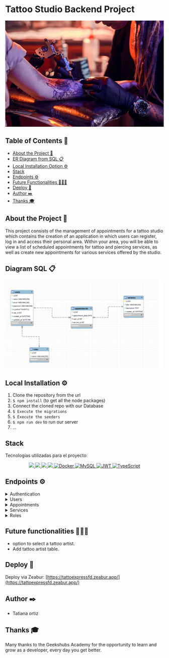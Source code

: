 #  Tattoo Studio Backend Project 
 
 <img src="./img/tatuador.jpg">


## Table of Contents 📝
- [About the Project 📁](#about-the-project-📁)
- [ER Diagram from SQL 📋](#er-diagram-from-sql-📋)
- [Local Installation Option ⚙️](#local-installation-option-⚙️)
- [Stack](#stack)
- [Endpoints ⚙️](#endpoints-⚙️)
- [Future Functionalities 👨🏻‍💻](#future-functionalities-👨🏻‍💻)
-  [Deploy 🚀](#deploy-🚀)
- [Author ✒️](#author-✒️)
- [Thanks 🎓](#thanks-🎓)

## About the Project 📁
This project consists of the management of appointments for a tattoo studio which contains the creation of an application in which users can register, log in and access their personal area. Within your area, you will be able to view a list of scheduled appointments for tattoo and piercing services, as well as create new appointments for various services offered by the studio.


##  Diagram SQL 📋
<img src="./img/msql.png">


## Local Installation  ⚙️

1. Clone the repository from the url
2. `$ npm install` (to get all the node packages)
3. Connect the cloned repo with our Database
4. `$ Execute the migrations`
5. `$ Execute the seeders`
6. `$ npm run dev` to run our server
7. ...

## Stack
Tecnologías utilizadas para el proyecto:
<div align="center">
<a href="https://www.expressjs.com/">
    <img src= "https://img.shields.io/badge/express.js-%23404d59.svg?style=for-the-badge&logo=express&logoColor=%2361DAFB"/>
</a>
<a href="https://typescriptlang.org">
     <img src= "https://img.shields.io/badge/TypeScript-007ACC?style=for-the-badge&logo=typescript&logoColor=white" />
</a>    
<a href="https://nodejs.org/es/">
    <img src= "https://img.shields.io/badge/node.js-026E00?style=for-the-badge&logo=node.js&logoColor=white"/>
</a>
<a href="https://developer.mozilla.org/es/docs/Web/JavaScript">
    <img src= "https://img.shields.io/badge/javascipt-EFD81D?style=for-the-badge&logo=javascript&logoColor=black"/>
</a>
<a href="">
<img src="https://img.shields.io/badge/Docker-2496ED?style=for-the-badge&logo=docker&logoColor=white" alt="Docker" />
</a>
<a href="">
    <img src="https://img.shields.io/badge/MySQL-4479A1?style=for-the-badge&logo=mysql&logoColor=white" alt="MySQL" />
</a>
<a href="">
    <img src="https://img.shields.io/badge/JWT-000000?style=for-the-badge&logo=jsonwebtokens&logoColor=white" alt="JWT" />
</a>
<a href="">
    <img src="https://img.shields.io/badge/bcrypt-3178C6?style=for-the-badge&" alt="TypeScript" />
</a>
 </div>

 ## Endpoints ⚙️

<details>
<summary>Authentication</summary>

- AUTH

  - REGISTER

          POST http://localhost:4000/api/auth/register

    body:

    ```js
        {
            "email": "tatiana@tatiana.com",
            "password": "123456789"
        }
    ```

  - LOGIN

          POST http://localhost:4000/api/auth/login

    body:

    ```js
        {
            "email": "tatiana@tatiana.com",
            "password": "123456789"
        }
    ```

      </details>
      <details>

<summary>Users</summary>

- USERS

      - GET ALL USERS (IsSuperAdmin)

              GET http://localhost:4000/api/users

          auth:
          ```
          your token

          ```

       - SHOW USER PROFILE

              GET http://localhost:4000/api/users/profile

          auth:
          ```
          your token

          ```

      - CHANGE PROFILE INFO

              PUT http://localhost:4000/api/users/profile

          auth:
          ```
          your token

          ```
          body:
          ``` js
              {
                  the information you want to modify
              }
          ```

    

</details>

<details>

<summary>Appointments</summary>

- APPOINTMENTS

      - CREATE APPOINTMENT

              POST http://localhost:4000/api/appointments

          auth:
          ```
          your token
          ```
          body:
          ``` js
              {
                  "user_id": 6,
                  "appointment_date": "2024-01-17",
                  "service_id": 6
              }
          ```

      - UPDATE USER APPOINTMENT

              PUT http://localhost:4000/api/appointments

          auth:
          ```
          your token
          ```
          body:
          ``` js
              {
                
                  "id": 2,
                 "appointment_date": "(fecha new cita)"
                  
              }
          ```

          - RETRIEVE APPOINTMENT BY ID

              GET http://localhost:4000/api/appointments/:id

          auth:
          ```
          your token
          ```
          body:
          ``` js
              {
                  "id": 3
              }
          ```

          - SHOW USER APPOINTMENTS

              GET http://localhost:4000/api/appointments/scheduled

          auth:
          ```
          your token
          ```

         

  </details>

<details>

<summary> Services </summary>

- SERVICES

  - CREATE SERVICE ( isSuperadmin)
    POST http://localhost:4000/api/services

        auth:
        ```
        your token
        ```
        body:
        ``` js
            {
                "service_name": "Name what I want the service to be called",
                "description": "color and shape that there is a tattoo......"
            }
        ```

    - SEE ALL SERVICES

            GET http://localhost:4000/api/services

      auth:

      ```
      your token
      ```

    - UPDATE SERVICE ( admin)

            PUT http://localhost:4000/api/services/:id

      auth:

      ```
      your token
      ```

      body:

      ```js
          {
              "id": 3,
              "description": "atto tatto"
          }
      ```

    - DELETE SERVICE BY ID

           GET http://localhost:4000/api/services/:id

      auth:

      ```
      your token
      ```

      body:

      ```js
          {
              "id": 3
          }
      ```

  </details>

<details>

<summary> Roles </summary>

- ROLES

  - SEE ALL ROLES ( isadmin)

            GET http://localhost:4000/api/roles

        auth:
        ```
        your token
        ```

  - CREATE ROLE (isadmin)
    POST http://localhost:4000/api/roles

        auth:
        ```
        your token
        ```
        body:
        ``` js
            {
                "id": 3,
                "name": "caro"
            }
        ```

 
  </details>
 

 ## Future functionalities 👨🏻‍💻
- option to select a tattoo artist.
- Add tattoo artist table.


 ## Deploy 🚀
Deploy via Zeabur: [https://tattoexpressfd.zeabur.app/](https://tattoexpressfd.zeabur.app/) <br>

## Author ✒️

- Tatiana ortiz


## Thanks 🎓

Many thanks to the Geekshubs Academy for the opportunity to learn and grow as a developer, every day you get better.